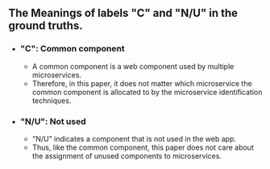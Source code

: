 ## The Meanings of labels "C" and "N/U" in the ground truths.
+ ### "C": Common component
    - A common component is a web component used by multiple microservices.
    - Therefore, in this paper, it does not matter which microservice the common component is allocated to by the microservice identification techniques.
+ ### "N/U": Not used
    - "N/U" indicates a component that is not used in the web app.
    - Thus, like the common component, this paper does not care about the assignment of unused components to microservices.

